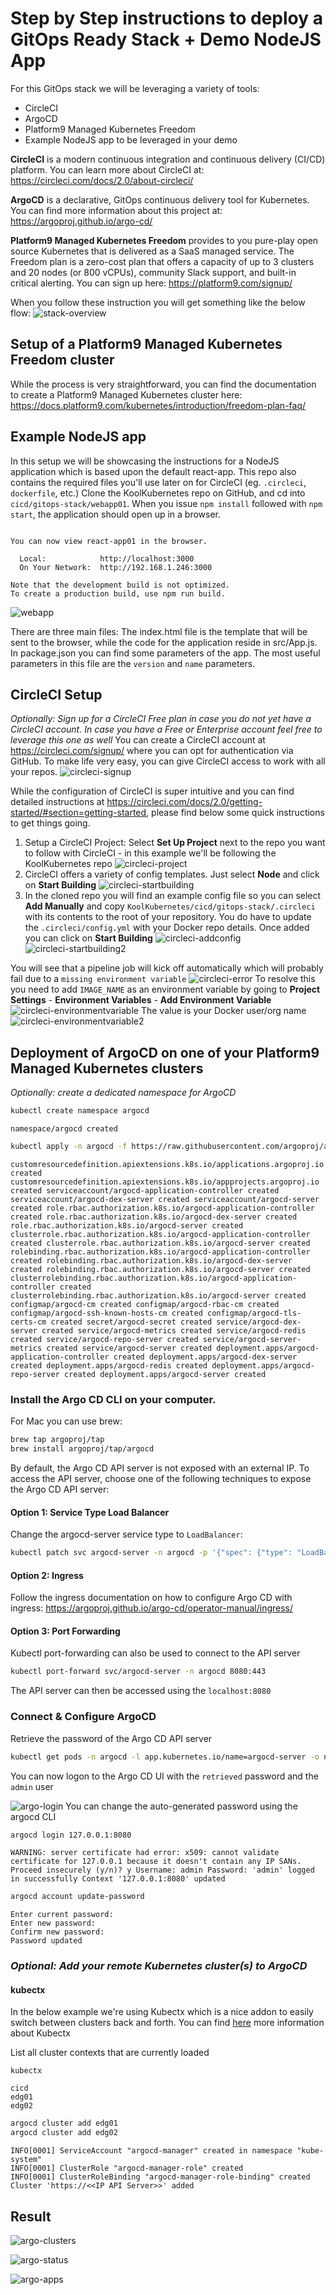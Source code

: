 # Step by Step instructions to deploy a GitOps Ready Stack + Demo NodeJS App
For this GitOps stack we will be leveraging a variety of tools:
 - CircleCI
 - ArgoCD
 - Platform9 Managed Kubernetes Freedom
 - Example NodeJS app to be leveraged in your demo

**CircleCI** is a modern continuous integration and continuous delivery (CI/CD) platform. You can learn more about CircleCI at: https://circleci.com/docs/2.0/about-circleci/

**ArgoCD** is a declarative, GitOps continuous delivery tool for Kubernetes. You can find more information about this project at: https://argoproj.github.io/argo-cd/

**Platform9 Managed Kubernetes Freedom** provides to you pure-play open source Kubernetes that is delivered as a SaaS managed service. The Freedom plan is a zero-cost plan that offers a capacity of up to 3 clusters and 20 nodes (or 800 vCPUs), community Slack support, and built-in critical alerting. You can sign up here: https://platform9.com/signup/

When you follow these instruction you will get something like the below flow:
![stack-overview](images/stack-overview.jpg)


## Setup of a Platform9 Managed Kubernetes Freedom cluster
While the process is very straightforward, you can find the documentation to create a Platform9 Managed Kubernetes cluster here: https://docs.platform9.com/kubernetes/introduction/freedom-plan-faq/

## Example NodeJS app
In this setup we will be showcasing the instructions for a NodeJS application which is based upon the default react-app. This repo also contains the required files you'll use later on for CircleCI (eg. `.circleci`, `dockerfile`, etc.)
Clone the KoolKubernetes repo on GitHub, and cd into `cicd/gitops-stack/webapp01`. When you issue `npm install` followed with `npm start`, the application should open up in a browser. 
```Compiled successfully!

You can now view react-app01 in the browser.

  Local:            http://localhost:3000
  On Your Network:  http://192.168.1.246:3000

Note that the development build is not optimized.
To create a production build, use npm run build.

```
![webapp](images/webapp01.png)

There are three main files: 
The index.html file is the template that will be sent to the browser, while the code for the application reside in src/App.js. In package.json you can find some parameters of the app. The most useful parameters in this file are the `version` and `name` parameters.


## CircleCI Setup
*Optionally: Sign up for a CircleCI Free plan in case you do not yet have a CircleCI account. In case you have a Free or Enterprise account feel free to leverage this one as well*
You can create a CircleCI account at https://circleci.com/signup/ where you can opt for authentication via GitHub. To make life very easy, you can give CircleCI access to work with all your repos.
![circleci-signup](images/circleci-signup.png)

While the configuration of CircleCI is super intuitive and you can find detailed instructions at https://circleci.com/docs/2.0/getting-started/#section=getting-started, please find below some quick instructions to get things going.
1. Setup a CircleCI Project: Select  **Set Up Project** next to the repo you want to follow with CircleCI - in this example we'll be following the KoolKubernetes repo
![circleci-project](images/circleci-setupproject.png)
2. CircleCI offers a variety of config templates. Just select **Node** and click on **Start Building**
![circleci-startbuilding](images/circleci-startbuilding.png)
3. In the cloned repo you will find an example config file so you can select **Add Manually** and copy `KoolKubernetes/cicd/gitops-stack/.circleci` with its contents to the root of your repository. You do have to update the `.circleci/config.yml` with your Docker repo details. Once added you can click on **Start Building**
![circleci-addconfig](images/circleci-addconfig.png)
![circleci-startbuilding2](images/circleci-startbuilding2.png)

You will see that a pipeline job will kick off automatically which will probably fail due to a `missing environment variable`
![circleci-error](images/circleci-error.png)
To resolve this you need to add `IMAGE_NAME` as an environment variable by going to **Project Settings** - **Environment Variables** - **Add Environment Variable**
![circleci-environmentvariable](images/circleci-environmentvariable.png)
The value is your Docker user/org name
![circleci-environmentvariable2](images/circleci-environmentvariable2.png)


## Deployment of ArgoCD on one of your Platform9 Managed Kubernetes clusters
*Optionally: create a dedicated namespace for ArgoCD*
```bash
kubectl create namespace argocd
```
`
namespace/argocd created
`
```bash
kubectl apply -n argocd -f https://raw.githubusercontent.com/argoproj/argo-cd/stable/manifests/install.yaml
```
`
customresourcedefinition.apiextensions.k8s.io/applications.argoproj.io created
customresourcedefinition.apiextensions.k8s.io/appprojects.argoproj.io created
serviceaccount/argocd-application-controller created
serviceaccount/argocd-dex-server created
serviceaccount/argocd-server created
role.rbac.authorization.k8s.io/argocd-application-controller created
role.rbac.authorization.k8s.io/argocd-dex-server created
role.rbac.authorization.k8s.io/argocd-server created
clusterrole.rbac.authorization.k8s.io/argocd-application-controller created
clusterrole.rbac.authorization.k8s.io/argocd-server created
rolebinding.rbac.authorization.k8s.io/argocd-application-controller created
rolebinding.rbac.authorization.k8s.io/argocd-dex-server created
rolebinding.rbac.authorization.k8s.io/argocd-server created
clusterrolebinding.rbac.authorization.k8s.io/argocd-application-controller created
clusterrolebinding.rbac.authorization.k8s.io/argocd-server created
configmap/argocd-cm created
configmap/argocd-rbac-cm created
configmap/argocd-ssh-known-hosts-cm created
configmap/argocd-tls-certs-cm created
secret/argocd-secret created
service/argocd-dex-server created
service/argocd-metrics created
service/argocd-redis created
service/argocd-repo-server created
service/argocd-server-metrics created
service/argocd-server created
deployment.apps/argocd-application-controller created
deployment.apps/argocd-dex-server created
deployment.apps/argocd-redis created
deployment.apps/argocd-repo-server created
deployment.apps/argocd-server created
`

### Install the Argo CD CLI on your computer.
For Mac you can use brew: 
```bash
brew tap argoproj/tap
brew install argoproj/tap/argocd
```
By default, the Argo CD API server is not exposed with an external IP. To access the API server, choose one of the following techniques to expose the Argo CD API server:

#### Option 1: Service Type Load Balancer
Change the argocd-server service type to `LoadBalancer`:
```bash
kubectl patch svc argocd-server -n argocd -p '{"spec": {"type": "LoadBalancer"}}'
```
#### Option 2: Ingress
Follow the ingress documentation on how to configure Argo CD with ingress: https://argoproj.github.io/argo-cd/operator-manual/ingress/

#### Option 3: Port Forwarding
Kubectl port-forwarding can also be used to connect to the API server
```bash
kubectl port-forward svc/argocd-server -n argocd 8080:443
```
The API server can then be accessed using the `localhost:8080`

### Connect & Configure ArgoCD
Retrieve the password of the Argo CD API server
```bash
kubectl get pods -n argocd -l app.kubernetes.io/name=argocd-server -o name | cut -d'/' -f 2
```
You can now logon to the Argo CD UI with the `retrieved` password and the `admin` user

![argo-login](images/argo-login.png)
You can change the auto-generated password using the argocd CLI
```bash
argocd login 127.0.0.1:8080
```
`
WARNING: server certificate had error: x509: cannot validate certificate for 127.0.0.1 because it doesn't contain any IP SANs. Proceed insecurely (y/n)? y
Username: admin
Password:
'admin' logged in successfully
Context '127.0.0.1:8080' updated
`
```bash
argocd account update-password   
```
```
Enter current password:
Enter new password:
Confirm new password:
Password updated      
```

### *Optional: Add  your remote Kubernetes cluster(s) to ArgoCD*

#### kubectx
In the below example we're using Kubectx which is a nice addon to easily switch between clusters back and forth. You can find  [here](https://github.com/ahmetb/kubectx) more information about Kubectx

List all cluster contexts that are currently loaded
```
kubectx
```
```
cicd
edg01
edg02
```
```bash
argocd cluster add edg01
argocd cluster add edg02
```

```
INFO[0001] ServiceAccount "argocd-manager" created in namespace "kube-system"
INFO[0001] ClusterRole "argocd-manager-role" created
INFO[0001] ClusterRoleBinding "argocd-manager-role-binding" created
Cluster 'https://<<IP API Server>>' added
```
















## Result
![argo-clusters](images/argo-clusters.png)

![argo-status](images/argo-status.png)

![argo-apps](images/argo-apps.png)
